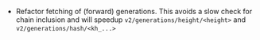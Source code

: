 * Refactor fetching of (forward) generations. This avoids a slow check for
  chain inclusion and will speedup `v2/generations/height/<height>` and
  `v2/generations/hash/<kh_...>`
